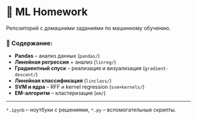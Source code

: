 # 🦊 ML Homework

Репозиторий с домашними заданиями по машинному обучению.  

### 📂 Содержание:
- **Pandas** – анализ данных (`pandas/`)
- **Линейная регрессия** + анализ (`linreg/`)
- **Градиентный спуск** – реализация и визуализация (`gradient-descent/`)
- **Линейная классификация** (`linclass/`)
- **SVM и ядра** – RFF и kernel regression (`svm+kernels/`)
- **EM-алгоритм** – кластеризация (`em/`)

---
`*.ipynb` – ноутбуки с решениями, `*.py` – вспомогательные скрипты.
